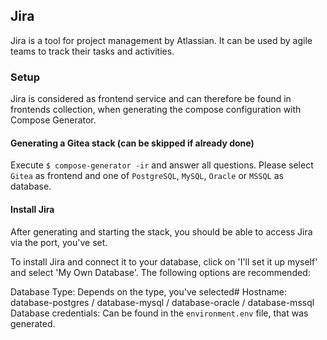 ## Jira
Jira is a tool for project management by Atlassian. It can be used by agile teams to track their tasks and activities.

### Setup
Jira is considered as frontend service and can therefore be found in frontends collection, when generating the compose configuration with Compose Generator.

#### Generating a Gitea stack (can be skipped if already done)
Execute `$ compose-generator -ir` and answer all questions. Please select `Gitea` as frontend and one of `PostgreSQL`, `MySQL`, `Oracle` or `MSSQL` as database.

#### Install Jira
After generating and starting the stack, you should be able to access Jira via the port, you've set.

To install Jira and connect it to your database, click on 'I'll set it up myself' and select 'My Own Database'. The following options are recommended:

Database Type: Depends on the type, you've selected#
Hostname: database-postgres / database-mysql / database-oracle / database-mssql
Database credentials: Can be found in the `environment.env` file, that was generated.